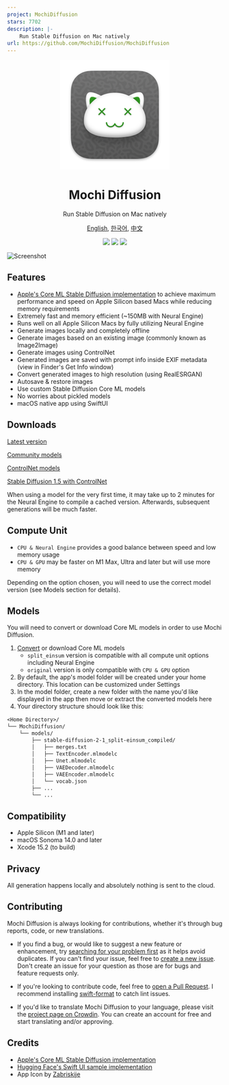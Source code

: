 ```yaml
---
project: MochiDiffusion
stars: 7702
description: |-
    Run Stable Diffusion on Mac natively
url: https://github.com/MochiDiffusion/MochiDiffusion
---
```


<p align="center">
<img height="256" src="https://github.com/MochiDiffusion/MochiDiffusion/raw/main/Mochi Diffusion/Resources/Assets.xcassets/AppIcon.appiconset/AppIcon.png" />
</p>

<h1 align="center">Mochi Diffusion</h1>

<p align="center">Run Stable Diffusion on Mac natively</p>

<p align="center">
<a href="https://github.com/MochiDiffusion/MochiDiffusion/blob/main/README.md">English</a>,
<a href="https://github.com/MochiDiffusion/MochiDiffusion/blob/main/README.ko.md">한국어</a>,
<a href="https://github.com/MochiDiffusion/MochiDiffusion/blob/main/README.zh-Hans.md">中文</a>
</p>

<p align="center">
<a title="Discord" target="_blank" href="https://discord.gg/x2kartzxGv"><img src="https://img.shields.io/discord/1068185566782423092?color=blueviolet&label=discord"></a>
<a title="Crowdin" target="_blank" href="https://crowdin.com/project/mochi-diffusion"><img src="https://badges.crowdin.net/mochi-diffusion/localized.svg"></a>
<a title="License" target="_blank" href="https://github.com/MochiDiffusion/MochiDiffusion/blob/main/LICENSE"><img src="https://img.shields.io/github/license/MochiDiffusion/MochiDiffusion?color=blue"></a>
</p>

![Screenshot](.github/images/screenshot.png)

## Features

- [Apple's Core ML Stable Diffusion implementation](https://github.com/apple/ml-stable-diffusion) to achieve maximum performance and speed on Apple Silicon based Macs while reducing memory requirements
- Extremely fast and memory efficient (~150MB with Neural Engine)
- Runs well on all Apple Silicon Macs by fully utilizing Neural Engine
- Generate images locally and completely offline
- Generate images based on an existing image (commonly known as Image2Image)
- Generate images using ControlNet
- Generated images are saved with prompt info inside EXIF metadata (view in Finder's Get Info window)
- Convert generated images to high resolution (using RealESRGAN)
- Autosave & restore images
- Use custom Stable Diffusion Core ML models
- No worries about pickled models
- macOS native app using SwiftUI

## Downloads

[Latest version](https://github.com/MochiDiffusion/MochiDiffusion/releases)

[Community models](https://huggingface.co/coreml-community#models)

[ControlNet models](https://huggingface.co/coreml-community/ControlNet-Models-For-Core-ML/tree/main/CN)

[Stable Diffusion 1.5 with ControlNet](https://huggingface.co/coreml-community/coreml-stable-diffusion-v1-5_cn/tree/main/split_einsum)

When using a model for the very first time, it may take up to 2 minutes for the Neural Engine to compile a cached version. Afterwards, subsequent generations will be much faster.

## Compute Unit

- `CPU & Neural Engine` provides a good balance between speed and low memory usage
- `CPU & GPU` may be faster on M1 Max, Ultra and later but will use more memory

Depending on the option chosen, you will need to use the correct model version (see Models section for details).

## Models

You will need to convert or download Core ML models in order to use Mochi Diffusion.

1. [Convert](https://github.com/MochiDiffusion/MochiDiffusion/wiki/How-to-convert-Stable-Diffusion-models-to-Core-ML) or download Core ML models
    - `split_einsum` version is compatible with all compute unit options including Neural Engine
    - `original` version is only compatible with `CPU & GPU` option
2. By default, the app's model folder will be created under your home directory. This location can be customized under Settings
3. In the model folder, create a new folder with the name you'd like displayed in the app then move or extract the converted models here
4. Your directory structure should look like this:
```
<Home Directory>/
└── MochiDiffusion/
    └── models/
        ├── stable-diffusion-2-1_split-einsum_compiled/
        │   ├── merges.txt
        │   ├── TextEncoder.mlmodelc
        │   ├── Unet.mlmodelc
        │   ├── VAEDecoder.mlmodelc
        │   ├── VAEEncoder.mlmodelc
        │   └── vocab.json
        ├── ...
        └── ...
```

## Compatibility

- Apple Silicon (M1 and later)
- macOS Sonoma 14.0 and later
- Xcode 15.2 (to build)

## Privacy

All generation happens locally and absolutely nothing is sent to the cloud.

## Contributing

Mochi Diffusion is always looking for contributions, whether it's through bug reports, code, or new translations.

- If you find a bug, or would like to suggest a new feature or enhancement, try [searching for your problem first](https://github.com/MochiDiffusion/MochiDiffusion/issues) as it helps avoid duplicates. If you can't find your issue, feel free to [create a new issue](https://github.com/MochiDiffusion/MochiDiffusion/issues/new/choose). Don't create an issue for your question as those are for bugs and feature requests only.

- If you're looking to contribute code, feel free to [open a Pull Request](https://github.com/MochiDiffusion/MochiDiffusion/pulls). I recommend installing [swift-format](https://github.com/apple/swift-format#getting-swift-format) to catch lint issues.

- If you'd like to translate Mochi Diffusion to your language, please visit the [project page on Crowdin](https://crowdin.com/project/mochi-diffusion). You can create an account for free and start translating and/or approving.

## Credits

- [Apple's Core ML Stable Diffusion implementation](https://github.com/apple/ml-stable-diffusion)
- [Hugging Face's Swift UI sample implementation](https://github.com/huggingface/swift-coreml-diffusers)
- App Icon by [Zabriskije](https://github.com/Zabriskije)

